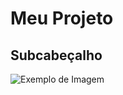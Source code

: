 # Meu Projeto
## Subcabeçalho

![Exemplo de Imagem](https://github.com/Exp-Communicate-Using-Markdown-Cohort-1/series-communicate-using-markdown-ezrafchev/assets/129979017/19d4eba4-14be-4943-85c7-b6579242520a)



